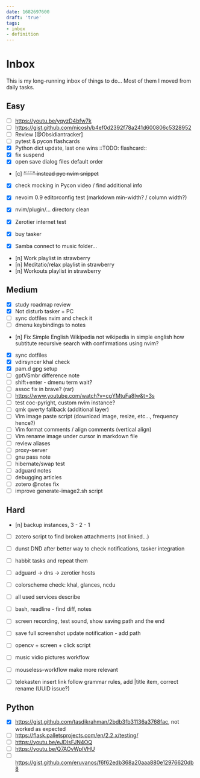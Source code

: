 ```yaml
---
date: 1682697600
draft: 'true'
tags:
- inbox
- definition
---
```


# Inbox

This is my long-running inbox of things to do... Most of them I moved from daily
tasks.

## Easy

- [ ] https://youtu.be/yqyzD4bfw7k
- [ ] https://gist.github.com/nicosh/b4ef0d2392f78a241d600806c5328952
- [ ] Review [@Obsidiantracker]
- [ ] pytest & pycon flashcards
- [x] Python dict update, last one wins ::TODO: flashcard::
- [x] fix suspend
- [x] open save dialog files default order
- [c] ~~"````" instead pyc nvim snippet~~
- [x] check mocking in Pycon video / find additional info
- [x] nevoim 0.9 editorconfig test (markdown min-width? / column width?)
- [x] nvim/plugin/... directory clean
- [x] Zerotier internet test
- [x] buy tasker

- [x] Samba connect to music folder...
- [n] Work playlist in strawberry
- [n] Meditatio/relax playlist in strawberry
- [n] Workouts playlist in strawberry


## Medium

- [x] study roadmap review
- [x] Not disturb tasker + PC
- [ ] sync dotfiles nvim and check it
- [ ] dmenu keybindings to notes
- [n] Fix Simple English Wikipedia not wikipedia in simple english
      how subtitute recursive search with confirmations using nvim?
- [x] sync dotfiles
- [x] vdirsyncer khal check
- [x] pam.d gpg setup
- [ ] gptVSmbr difference note
- [ ] shift+enter - dmenu term wait?
- [ ] assoc fix in brave? (rar)
- [ ] https://www.youtube.com/watch?v=cgYMtuFa8Iw&t=3s
- [ ] test coc-pyright, custom nvim instance?
- [ ] qmk qwerty fallback (additional layer)
- [ ] Vim image paste script (download image, resize, etc..., frequency hence?)
- [ ] Vim format comments / align comments (vertical align)
- [ ] Vim rename image under cursor in markdown file
- [ ] review aliases
- [ ] proxy-server
- [ ] gnu pass note
- [ ] hibernate/swap test
- [ ] adguard notes
- [ ] debugging articles
- [ ] zotero @notes fix
- [ ] improve generate-image2.sh script

## Hard

- [n] backup instances, 3 - 2 - 1
- [ ] zotero script to find broken attachments (not linked...)
- [ ] dunst DND after better way to check notifications, tasker integration
- [ ] habbit tasks and repeat them
- [ ] adguard -> dns -> zerotier hosts
- [ ] colorscheme check: khal, glances, ncdu
- [ ] all used services describe

- [ ] bash, readline - find diff, notes
- [ ] screen recording, test sound, show saving path and the end
- [ ] save full screenshot update notification - add path
- [ ] opencv + screen + click script
- [ ] music vidio pictures workflow
- [ ] mouseless-workflow make more relevant
- [ ] telekasten insert link follow grammar rules, add |title item, correct
      rename (UUID issue?)

## Python
- [x] https://gist.github.com/tasdikrahman/2bdb3fb31136a3768fac, not worked as
  expected
- [ ] https://flask.palletsprojects.com/en/2.2.x/testing/
- [ ] https://youtu.be/eJDIsFJN4OQ
- [ ] https://youtu.be/Q7AOvWpIVHU
- [ ] https://gist.github.com/eruvanos/f6f62edb368a20aaa880e12976620db8
